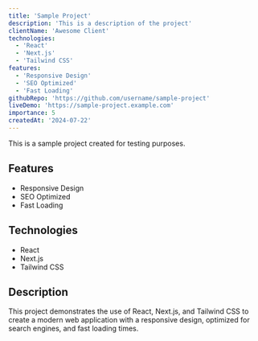 ```yaml
---
title: 'Sample Project'
description: 'This is a description of the project'
clientName: 'Awesome Client'
technologies:
  - 'React'
  - 'Next.js'
  - 'Tailwind CSS'
features:
  - 'Responsive Design'
  - 'SEO Optimized'
  - 'Fast Loading'
githubRepo: 'https://github.com/username/sample-project'
liveDemo: 'https://sample-project.example.com'
importance: 5
createdAt: '2024-07-22'
---
```


This is a sample project created for testing purposes.

## Features

- Responsive Design
- SEO Optimized
- Fast Loading

## Technologies

- React
- Next.js
- Tailwind CSS

## Description

This project demonstrates the use of React, Next.js, and Tailwind CSS to create a modern web application with a responsive design, optimized for search engines, and fast loading times.
